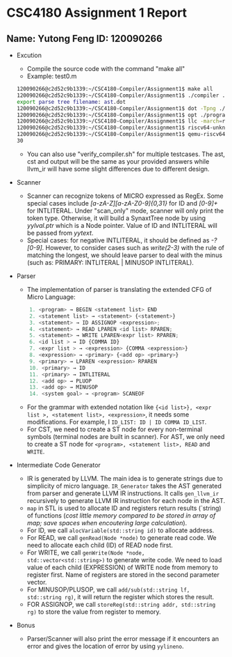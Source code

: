 # CSC4180 Assignment 1 Report
## Name: Yutong Feng ID: 120090266
- Excution
    - Compile the source code with the command "make all"
    - Example: test0.m
    ```bash
    120090266@c2d52c9b1339:~/CSC4180-Compiler/Assignment1$ make all
    120090266@c2d52c9b1339:~/CSC4180-Compiler/Assignment1$ ./compiler ./testcases/test0.m
    export parse tree filename: ast.dot
    120090266@c2d52c9b1339:~/CSC4180-Compiler/Assignment1$ dot -Tpng ./ast.dot -o ./ast.png
    120090266@c2d52c9b1339:~/CSC4180-Compiler/Assignment1$ opt ./program.ll -S --O3 -o ./program_optimized.ll
    120090266@c2d52c9b1339:~/CSC4180-Compiler/Assignment1$ llc -march=riscv64 ./program_optimized.ll -o ./program.s
    120090266@c2d52c9b1339:~/CSC4180-Compiler/Assignment1$ riscv64-unknown-linux-gnu-gcc ./program.s -o ./program
    120090266@c2d52c9b1339:~/CSC4180-Compiler/Assignment1$ qemu-riscv64 -L /opt/riscv/sysroot ./program
    30
    ```
    - You can also use "verify_compiler.sh" for multiple testcases. The ast, cst and output will be the same as your provided answers while llvm_ir will have some slight differences due to different design.

- Scanner
    - Scanner can recognize tokens of MICRO expressed as RegEx. Some special cases include *[a-zA-Z][a-zA-Z0-9]{0,31}* for ID and *[0-9]+* for INTLITERAL. Under "scan_only" mode, scanner will only print the token type. Otherwise, it will build a SynaxtTree node by using *yylval.ptr* which is a Node pointer. Value of ID and INTLITERAL will be passed from *yytext*.
    - Special cases: for negative INTLITERAL, it should be defined as *-?[0-9]*. However, to consider cases such as *write(2-3)* with the rule of matching the longest, we should leave parser to deal with the minus (such as: PRIMARY: INTLITERAL | MINUSOP INTLITERAL).

- Parser
    - The implementation of parser is translating the extended CFG of Micro Language:
    ```js
        1. <program> → BEGIN <statement list> END
        2. <statement list> → <statement> {<statement>}
        3. <statement> → ID ASSIGNOP <expression>;
        4. <statement> → READ LPAREN <id list> RPAREN;
        5. <statement> → WRITE LPAREN<expr list> RPAREN;
        6. <id list > → ID {COMMA ID}
        7. <expr list > → <expression> {COMMA <expression>} 
        8. <expression> → <primary> {<add op> <primary>}
        9. <primary> → LPAREN <expression> RPAREN
        10. <primary> → ID
        11. <primary> → INTLITERAL
        12. <add op> → PLUOP
        13. <add op> → MINUSOP
        14. <system goal> → <program> SCANEOF
    ```
    - For the grammar with extended notation like `{<id list>}, <expr list >, <statement list>, <expression>`, it needs some modifications. For example, I `ID_LIST: ID | ID COMMA ID_LIST`.
    - For CST, we need to create a ST node for every non-terminal symbols (terminal nodes are built in scanner). For AST, we only need to create a ST node for `<program>, <statement list>, READ` and `WRITE`.
    
- Intermediate Code Generator
    - IR is generated by LLVM. The main idea is to generate strings due to simplicity of micro language. `IR_Generator` takes the AST generated from parser and generate LLVM IR instructions. It calls `gen_llvm_ir` recursively to generate LLVM IR instruction for each node in the AST. 
    - `map` in STL is used to allocate ID and registers return results (`string) of functions (*cost little memory compared to be stored in array of map; save spaces when encoutering large calculation*).
    - For ID, we call `alocVariable(std::string id)` to allocate address.
    - For READ, we call `genRead(Node *node)` to generate read code. We need to allocate each child (ID) of READ node first.
    - For WRITE, we call `genWrite(Node *node, std::vector<std::string>)` to generate write code. We need to load value of each child (EXPRESSION) of WRITE node from memory to register first. Name of registers are stored in the second parameter vector.
    - For MINUSOP/PLUSOP, we call `add/sub(std::string lf, std::string rg)`, it will return the register which stores the result.
    - FOR ASSIGNOP, we call `storeReg(std::string addr, std::string rg)` to store the value from register to memory.

- Bonus
    - Parser/Scanner will also print the error message if it encounters an error and gives the location of error by using `yylineno`.